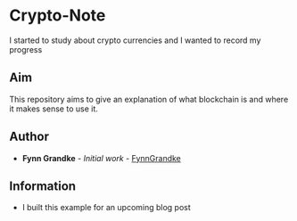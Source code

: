 # Crypto-Note

I started to study about crypto currencies and I wanted to record my progress

## Aim

This repository aims to give an explanation of what blockchain is and where it makes sense to use it.

## Author

* **Fynn Grandke** - *Initial work* - [FynnGrandke](https://github.com/FynnGrandke)

## Information

* I built this example for an upcoming blog post